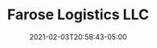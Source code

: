 ---
title: "Farose Logistics LLC"
date: 2021-02-03T20:58:43-05:00
draft: false
images:
- "img/faroselogistics.com.jpg"
link: "https://faroselogistics.com/"
categories:
- "WordPress"
- "Linux"
- "LiteSpeed"
- "MySQL"
---